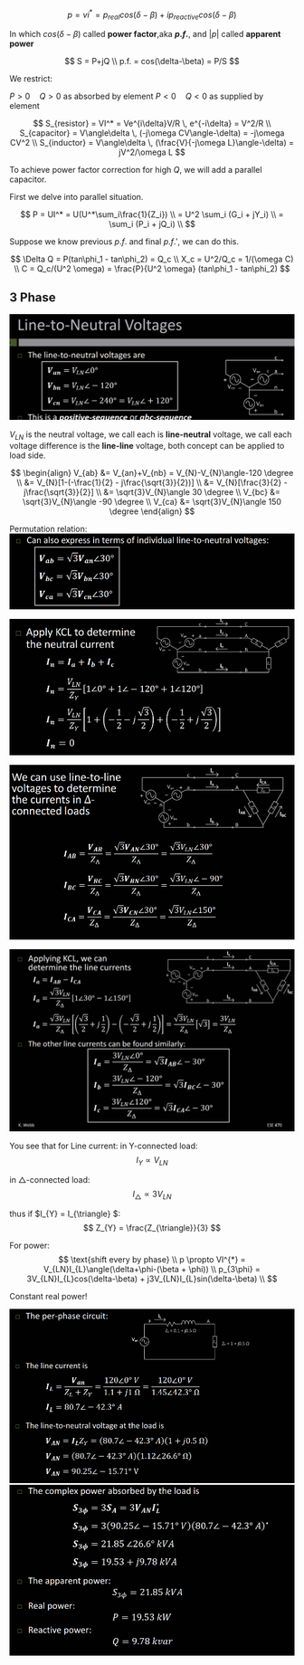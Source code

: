 $$
p = vi^* = p_{real} cos(\delta-\beta) + ip_{reactive}cos(\delta-\beta)
$$

In which $cos(\delta-\beta)$ called **power factor**,aka **$p.f.$**, and $|p|$ called **apparent power**

$$
S = P+jQ \\
p.f. = cos(\delta-\beta) = P/S
$$

We restrict:

$P>0 \quad Q>0$ as absorbed by element
$P<0 \quad Q<0$ as supplied by element

$$
S_{resistor} = VI^* = Ve^{i\delta}V/R \, e^{-i\delta} = V^2/R \\
S_{capacitor} = V\angle\delta \, (-j\omega CV\angle-\delta) = -j\omega CV^2 \\
S_{inductor} = V\angle\delta \, (\frac{V}{-j\omega L}\angle-\delta) = jV^2/\omega L
$$

To achieve power factor correction for high $Q$, we will add a parallel capacitor.

First we delve into parallel situation.

$$
P = UI^* = U(U^*\sum_i\frac{1}{Z_i}) \\
= U^2 \sum_i (G_i + jY_i) \\
= \sum_i (P_i + jQ_i) \\
$$

Suppose we know previous $p.f.$ and final $p.f.'$, we can do this.

$$
\Delta Q = P(tan\phi_1 - tan\phi_2) = Q_c \\
X_c = U^2/Q_c = 1/(\omega C) \\
C = Q_c/(U^2 \omega) = \frac{P}{U^2 \omega} (tan\phi_1 - tan\phi_2)
$$

## 3 Phase

![](/anki/assets/3phase1.png)

$V_{LN}$ is the neutral voltage, we call each is **line-neutral** voltage, we call each voltage difference is the **line-line** voltage, both concept can be applied to load side.

$$
\begin{align}
V_{ab} &= V_{an}+V_{nb} = V_{N}-V_{N}\angle-120 \degree \\
 &= V_{N}[1-(-\frac{1}{2} - j\frac{\sqrt{3}}{2})] \\
 &= V_{N}[\frac{3}{2} - j\frac{\sqrt{3}}{2}] \\
 &= \sqrt{3}V_{N}\angle 30 \degree \\
V_{bc} &= \sqrt{3}V_{N}\angle -90 \degree  \\
V_{ca} &= \sqrt{3}V_{N}\angle 150 \degree
\end{align}
$$

Permutation relation:
![alt text](/anki/assets/3phase2.png)

![alt text](/anki/assets/3phase3.png)

![alt text](/anki/assets/3phase4.png)

![alt text](/anki/assets/3phase5.png)

You see that for Line current:
in Y-connected load:
$$
I_{Y} \propto V_{LN}
$$

in $\triangle$-connected load:
$$
I_{\triangle} \propto 3V_{LN}
$$

thus if $I_{Y} = I_{\triangle} $:
$$
Z_{Y}  = \frac{Z_{\triangle}}{3}
$$

For power:
$$
\text{shift every by phase} \\
p \propto VI^{*} = V_{LN}I_{L}\angle(\delta+\phi-(\beta + \phi)) \\
p_{3\phi} = 3V_{LN}I_{L}cos(\delta-\beta) + j3V_{LN}I_{L}sin(\delta-\beta) \\
$$

Constant real power!

![alt text](/anki/assets/3phase6.png)
![alt text](/anki/assets/3phase7.png)
